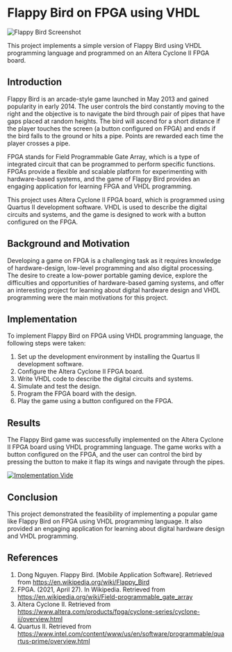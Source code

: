 # Flappy Bird on FPGA using VHDL

![Flappy Bird Screenshot](https://www.gannett-cdn.com/-mm-/1e5dd9101f0a86af199c71b833cce7224a5d31a3/c=0-172-320-353/local/-/media/USATODAY/USATODAY/2014/02/03//1391441789000-flappy.jpeg?width=320&height=181&fit=crop&format=pjpg&auto=webp)

This project implements a simple version of Flappy Bird using VHDL programming language and programmed on an Altera Cyclone II FPGA board.

## Introduction

Flappy Bird is an arcade-style game launched in May 2013 and gained popularity in early 2014. The user controls the bird constantly moving to the right and the objective is to navigate the bird through pair of pipes that have gaps placed at random heights. The bird will ascend for a short distance if the player touches the screen (a button configured on FPGA) and ends if the bird falls to the ground or hits a pipe. Points are rewarded each time the player crosses a pipe.

FPGA stands for Field Programmable Gate Array, which is a type of integrated circuit that can be programmed to perform specific functions. FPGAs provide a flexible and scalable platform for experimenting with hardware-based systems, and the game of Flappy Bird provides an engaging application for learning FPGA and VHDL programming.

This project uses Altera Cyclone II FPGA board, which is programmed using Quartus II development software. VHDL is used to describe the digital circuits and systems, and the game is designed to work with a button configured on the FPGA.

## Background and Motivation

Developing a game on FPGA is a challenging task as it requires knowledge of hardware-design, low-level programming and also digital processing. The desire to create a low-power portable gaming device, explore the difficulties and opportunities of hardware-based gaming systems, and offer an interesting project for learning about digital hardware design and VHDL programming were the main motivations for this project.

## Implementation

To implement Flappy Bird on FPGA using VHDL programming language, the following steps were taken:

1. Set up the development environment by installing the Quartus II development software.
2. Configure the Altera Cyclone II FPGA board.
3. Write VHDL code to describe the digital circuits and systems.
4. Simulate and test the design.
5. Program the FPGA board with the design.
6. Play the game using a button configured on the FPGA.

## Results

The Flappy Bird game was successfully implemented on the Altera Cyclone II FPGA board using VHDL programming language. The game works with a button configured on the FPGA, and the user can control the bird by pressing the button to make it flap its wings and navigate through the pipes.

[![Implementation Vide](https://img.youtube.com/vi/2lkzCfueqeY/0.jpg)](https://www.youtube.com/watch?v=2lkzCfueqeY)


## Conclusion

This project demonstrated the feasibility of implementing a popular game like Flappy Bird on FPGA using VHDL programming language. It also provided an engaging application for learning about digital hardware design and VHDL programming.

## References

1. Dong Nguyen. Flappy Bird. [Mobile Application Software]. Retrieved from https://en.wikipedia.org/wiki/Flappy_Bird
2. FPGA. (2021, April 27). In Wikipedia. Retrieved from https://en.wikipedia.org/wiki/Field-programmable_gate_array
3. Altera Cyclone II. Retrieved from https://www.altera.com/products/fpga/cyclone-series/cyclone-ii/overview.html
4. Quartus II. Retrieved from https://www.intel.com/content/www/us/en/software/programmable/quartus-prime/overview.html
